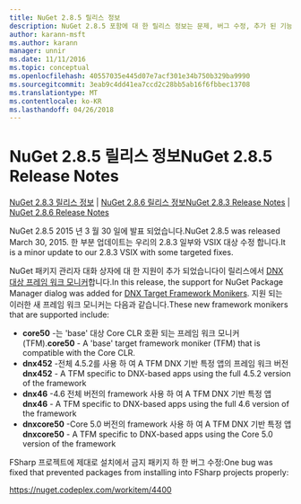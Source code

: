 ```yaml
---
title: NuGet 2.8.5 릴리스 정보
description: NuGet 2.8.5 포함에 대 한 릴리스 정보는 문제, 버그 수정, 추가 된 기능 및 Dcr 알려져 있습니다.
author: karann-msft
ms.author: karann
manager: unnir
ms.date: 11/11/2016
ms.topic: conceptual
ms.openlocfilehash: 40557035e445d07e7acf301e34b750b329ba9990
ms.sourcegitcommit: 3eab9c4dd41ea7ccd2c28bb5ab16f6fbbec13708
ms.translationtype: MT
ms.contentlocale: ko-KR
ms.lasthandoff: 04/26/2018
---
```

# <a name="nuget-285-release-notes"></a><span data-ttu-id="f6ae8-103">NuGet 2.8.5 릴리스 정보</span><span class="sxs-lookup"><span data-stu-id="f6ae8-103">NuGet 2.8.5 Release Notes</span></span>

<span data-ttu-id="f6ae8-104">[NuGet 2.8.3 릴리스 정보](../release-notes/nuget-2.8.3.md) | [NuGet 2.8.6 릴리스 정보](../release-notes/nuget-2.8.6.md)</span><span class="sxs-lookup"><span data-stu-id="f6ae8-104">[NuGet 2.8.3 Release Notes](../release-notes/nuget-2.8.3.md) | [NuGet 2.8.6 Release Notes](../release-notes/nuget-2.8.6.md)</span></span>

<span data-ttu-id="f6ae8-105">NuGet 2.8.5 2015 년 3 월 30 일에 발표 되었습니다.</span><span class="sxs-lookup"><span data-stu-id="f6ae8-105">NuGet 2.8.5 was released March 30, 2015.</span></span> <span data-ttu-id="f6ae8-106">한 부분 업데이트는 우리의 2.8.3 일부와 VSIX 대상 수정 합니다.</span><span class="sxs-lookup"><span data-stu-id="f6ae8-106">It is a minor update to our 2.8.3 VSIX with some targeted fixes.</span></span>

<span data-ttu-id="f6ae8-107">NuGet 패키지 관리자 대화 상자에 대 한 지원이 추가 되었습니다이 릴리스에서 [DNX 대상 프레임 워크 모니커](https://github.com/aspnet/dnx)합니다.</span><span class="sxs-lookup"><span data-stu-id="f6ae8-107">In this release, the support for NuGet Package Manager dialog was added for [DNX Target Framework Monikers](https://github.com/aspnet/dnx).</span></span>  <span data-ttu-id="f6ae8-108">지원 되는 이러한 새 프레임 워크 모니커는 다음과 같습니다.</span><span class="sxs-lookup"><span data-stu-id="f6ae8-108">These new framework monikers that are supported include:</span></span>

* <span data-ttu-id="f6ae8-109">**core50** -는 'base' 대상 Core CLR 호환 되는 프레임 워크 모니커 (TFM).</span><span class="sxs-lookup"><span data-stu-id="f6ae8-109">**core50** - A 'base' target framework moniker (TFM) that is compatible with the Core CLR.</span></span>
* <span data-ttu-id="f6ae8-110">**dnx452** -전체 4.5.2를 사용 하 여 A TFM DNX 기반 특정 앱의 프레임 워크 버전</span><span class="sxs-lookup"><span data-stu-id="f6ae8-110">**dnx452** - A TFM specific to DNX-based apps using the full 4.5.2 version of the framework</span></span>
* <span data-ttu-id="f6ae8-111">**dnx46** -4.6 전체 버전의 framework 사용 하 여 A TFM DNX 기반 특정 앱</span><span class="sxs-lookup"><span data-stu-id="f6ae8-111">**dnx46** - A TFM specific to DNX-based apps using the full 4.6 version of the framework</span></span>
* <span data-ttu-id="f6ae8-112">**dnxcore50** -Core 5.0 버전의 framework 사용 하 여 A TFM DNX 기반 특정 앱</span><span class="sxs-lookup"><span data-stu-id="f6ae8-112">**dnxcore50** - A TFM specific to DNX-based apps using the Core 5.0 version of the framework</span></span>

<span data-ttu-id="f6ae8-113">FSharp 프로젝트에 제대로 설치에서 금지 패키지 하 한 버그 수정:</span><span class="sxs-lookup"><span data-stu-id="f6ae8-113">One bug was fixed that prevented packages from installing into FSharp projects properly:</span></span>

https://nuget.codeplex.com/workitem/4400